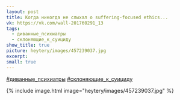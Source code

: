 ```yaml
---
layout: post
title: Когда никогда не слыхал о suffering-focused ethics...
vk: https://vk.com/wall-201760291_13
tags:
  - диванные_психиатры
  - склоняющие_к_суициду
show_title: true
picture: heytery/images/457239037.jpg
excerpt: 
small: true
---
```

[#диванные_психиатры](poisk.html#диванные_психиатры)
[#склоняющие_к_суициду](poisk.html#склоняющие_к_суициду)

{% include image.html image="heytery/images/457239037.jpg" %}
